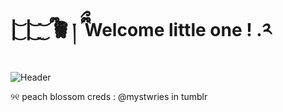 # | ͜͝ | ͜͝ ̫ ͜͝ ྀི  𖠺  ། ྀིྀ Welcome little one ! .༢
![Header](https://files.catbox.moe/jegqy5.webp)

୨୧    peach blossom creds : @mystwries in tumblr
